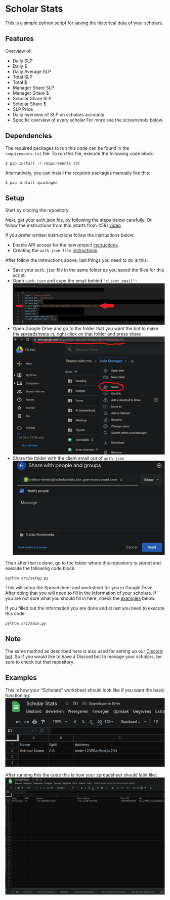 # Scholar Stats
This is a simple python script for saving the historical data of your scholars. 

## Features
Overview of:
- Daily SLP
- Daily $
- Daily Average SLP 
- Total SLP
- Total $	
- Manager Share SLP
- Manager Share $
- Scholar Share SLP	
- Scholar Share $	
- SLP Price
- Daily overview of SLP on scholars accounts
- Specific overview of every scholar
For more see the screenshots below.

## Dependencies
The required packages to run this code can be found in the `requirements.txt` file. To run this file, execute the following code block:
```
$ pip install -r requirements.txt 
```
Alternatively, you can install the required packages manually like this:
```
$ pip install <package>
```

## Setup
Start by cloning the repository. 

Next, get your auth.json file, by following the steps below carefully. Or follow the instructions from this (starts from 1:58) [video](https://youtu.be/6zeDGeGGHx4?t=118)

If you prefer written instructions follow the instructions below:
- Enable API access for the new project [instructions](https://docs.gspread.org/en/latest/oauth2.html#enable-api-access-for-a-project).
- Creating the `auth.json file` [instructions](https://docs.gspread.org/en/latest/oauth2.html#for-bots-using-service-account).

After follow the instructions above, last things you need to do is this:
- Save your `auth.json` file in the same folder as you saved the files for this script.
- Open `auth.json` and copy the email behind `"client_email":`
![auth](https://github.com/StephanAkkerman/Axie_Manager_Bot/blob/main/img/authentication.png)
- Open Google Drive and go to the folder that you want the bot to make the spreadsheets in, right click on that folder and press share
![drive1](https://github.com/StephanAkkerman/Axie_Manager_Bot/blob/main/img/drive.png)
- Share the folder with the client email out of `auth.json`
![drive2](https://github.com/StephanAkkerman/Axie_Manager_Bot/blob/main/img/drive2.png)

Then after that is done, go to the folder where this repository is stored and execute the following code block:
```
python src/setup.py
```

This will setup the Spreadsheet and worksheet for you in Google Drive. After doing that you will need to fill in the information of your scholars. If you are not sure what you should fill in here, check the [examples](#examples) below.

If you filled out the information you are done and at last you need to execute this code:
```
python src/main.py
```

## Note
The same method as described here is also used for setting up our [Discord bot](https://github.com/StephanAkkerman/Axie_Manager_Bot). So if you would like to have a Discord bot to manage your scholars, be sure to check out that repository.

## Examples
This is how your "Scholars" worksheet should look like if you want the basic functioning:
![Basic functioning](https://github.com/StephanAkkerman/Scholar_Stats/blob/main/img/simple.png)
    
After running this the code this is how your spreadsheet should look like:
![Result](https://github.com/StephanAkkerman/Scholar_Stats/blob/main/img/complete.png)
